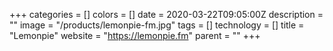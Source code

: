 +++
categories = []
colors = []
date = 2020-03-22T09:05:00Z
description = ""
image = "/products/lemonpie-fm.jpg"
tags = []
technology = []
title = "Lemonpie"
website = "https://lemonpie.fm"
parent = ""
+++
